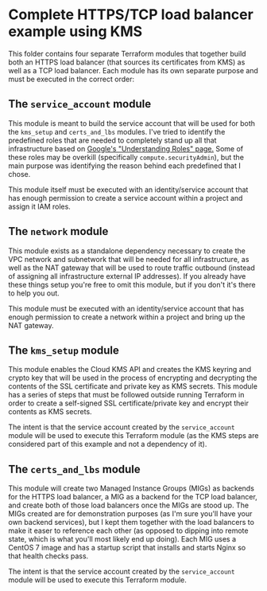 # Complete HTTPS/TCP load balancer example using KMS

This folder contains four separate Terraform modules that together build both
an HTTPS load balancer (that sources its certificates from KMS) as well as a
TCP load balancer. Each module has its own separate purpose and must be
executed in the correct order:


## The `service_account` module

This module is meant to build the service account that will be used for both the
`kms_setup` and `certs_and_lbs` modules. I've tried to identify the predefined
roles that are needed to completely stand up all that infrastructure based on
[Google's "Understanding Roles" page.](https://cloud.google.com/iam/docs/understanding-roles)
Some of these roles may be overkill (specifically `compute.securityAdmin`), but
the main purpose was identifying the reason behind each predefined that I chose.

This module itself must be executed with an identity/service account that has
enough permission to create a service account within a project and assign it
IAM roles.

## The `network` module

This module exists as a standalone dependency necessary to create the VPC network
and subnetwork that will be needed for all infrastructure, as well as the NAT
gateway that will be used to route traffic outbound (instead of assigning all
infrastructure external IP addresses). If you already have these things setup
you're free to omit this module, but if you don't it's there to help you out.

This module must be executed with an identity/service account that has enough
permission to create a network within a project and bring up the NAT gateway.

## The `kms_setup` module

This module enables the Cloud KMS API and creates the KMS keyring and crypto
key that will be used in the process of encrypting and decrypting the
contents of the SSL certificate and private key as KMS secrets. This module has
a series of steps that must be followed outside running Terraform in order to
create a self-signed SSL certificate/private key and encrypt their contents as
KMS secrets.

The intent is that the service account created by the `service_account` module
will be used to execute this Terraform module (as the KMS steps are considered
part of this example and not a dependency of it).

## The `certs_and_lbs` module

This module will create two Managed Instance Groups (MIGs) as backends for the
HTTPS load balancer, a MIG as a backend for the TCP load balancer, and create
both of those load balancers once the MIGs are stood up. The MIGs created are
for demonstration purposes (as I'm sure you'll have your own backend services),
but I kept them together with the load balancers to make it easer to reference
each other (as opposed to dipping into remote state, which is what you'll most
likely end up doing). Each MIG uses a CentOS 7 image and has a startup script
that installs and starts Nginx so that health checks pass.

The intent is that the service account created by the `service_account` module
will be used to execute this Terraform module.


